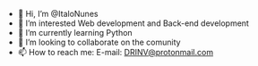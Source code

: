 - 👋 Hi, I’m @ItaloNunes
- 👀 I’m interested Web development and Back-end development
- 🌱 I’m currently learning Python
- 💞️ I’m looking to collaborate on the comunity
- 📫 How to reach me: E-mail: DRINV@protonmail.com

<!---
ItaloNunes/ItaloNunes is a ✨ special ✨ repository because its `README.md` (this file) appears on your GitHub profile.
You can click the Preview link to take a look at your changes.
--->
